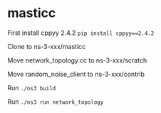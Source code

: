 # masticc

First install cppyy 2.4.2 `pip install cppyy==2.4.2`

Clone to ns-3-xxx/masticc

Move network_topology.cc to ns-3-xxx/scratch

Move random_noise_client to ns-3-xxx/contrib

Run `./ns3 build`

Run `./ns3 run network_topology`
